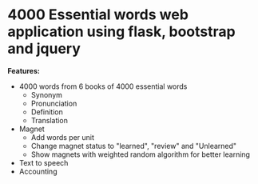 # 4000 Essential words web application using flask, bootstrap and jquery

**Features:**

- 4000 words from 6 books of 4000 essential words
    - Synonym
    - Pronunciation
    - Definition
    - Translation
- Magnet
    - Add words per unit
    - Change magnet status to "learned", "review" and "Unlearned"
    - Show magnets with weighted random algorithm for better learning
- Text to speech
- Accounting
